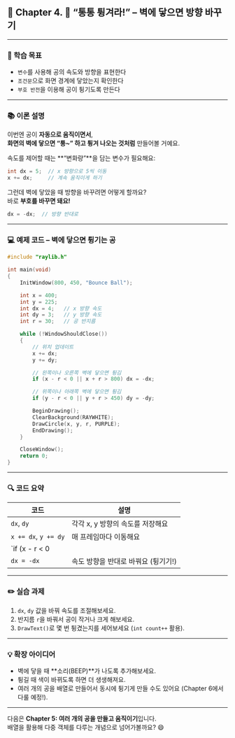 ## 📘 Chapter 4. 🧱 “통통 튕겨라!” – 벽에 닿으면 방향 바꾸기  

---

### 🎯 학습 목표  
- `변수`를 사용해 공의 속도와 방향을 표현한다  
- `조건문`으로 화면 경계에 닿았는지 확인한다  
- `부호 반전`을 이용해 공이 튕기도록 만든다  

---

### 📚 이론 설명

이번엔 공이 **자동으로 움직이면서**,  
**화면의 벽에 닿으면 “퉁~” 하고 튕겨 나오는 것처럼** 만들어볼 거예요.

속도를 제어할 때는 **“변화량”**을 담는 변수가 필요해요:

```c
int dx = 5;  // x 방향으로 5씩 이동
x += dx;     // 계속 움직이게 하기
```

그런데 벽에 닿았을 때 방향을 바꾸려면 어떻게 할까요?  
바로 **부호를 바꾸면 돼요!**

```c
dx = -dx;  // 방향 반대로
```

---

### 💻 예제 코드 – 벽에 닿으면 튕기는 공

```c
#include "raylib.h"

int main(void)
{
    InitWindow(800, 450, "Bounce Ball");

    int x = 400;
    int y = 225;
    int dx = 4;   // x 방향 속도
    int dy = 3;   // y 방향 속도
    int r = 30;   // 공 반지름

    while (!WindowShouldClose())
    {
        // 위치 업데이트
        x += dx;
        y += dy;

        // 왼쪽이나 오른쪽 벽에 닿으면 튕김
        if (x - r < 0 || x + r > 800) dx = -dx;

        // 위쪽이나 아래쪽 벽에 닿으면 튕김
        if (y - r < 0 || y + r > 450) dy = -dy;

        BeginDrawing();
        ClearBackground(RAYWHITE);
        DrawCircle(x, y, r, PURPLE);
        EndDrawing();
    }

    CloseWindow();
    return 0;
}
```

---

### 🔍 코드 요약

| 코드                          | 설명                                     |
|-------------------------------|------------------------------------------|
| `dx`, `dy`                    | 각각 x, y 방향의 속도를 저장해요        |
| `x += dx`, `y += dy`          | 매 프레임마다 이동해요                  |
| `if (x - r < 0 || x + r > 800)` | 벽에 닿았는지 검사해요                  |
| `dx = -dx`                    | 속도 방향을 반대로 바꿔요 (튕기기!)     |

---

### ✏️ 실습 과제

1. `dx`, `dy` 값을 바꿔 속도를 조절해보세요.  
2. 반지름 `r`을 바꿔서 공이 작거나 크게 해보세요.  
3. `DrawText()`로 몇 번 튕겼는지를 세어보세요 (`int count++` 활용).

---

### 💡 확장 아이디어

- 벽에 닿을 때 **소리(BEEP)**가 나도록 추가해보세요.  
- 튕길 때 색이 바뀌도록 하면 더 생생해져요.  
- 여러 개의 공을 배열로 만들어서 동시에 튕기게 만들 수도 있어요 (Chapter 6에서 다룰 예정!).

---

다음은 **Chapter 5: 여러 개의 공을 만들고 움직이기**입니다.  
배열을 활용해 다중 객체를 다루는 개념으로 넘어가볼까요? 😄
